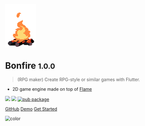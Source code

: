 ![logo](_media/bonfire.gif)

# Bonfire <small>1.0.0</small>

> (RPG maker) Create RPG-style or similar games with Flutter.

- 2D game engine made on top of [Flame](https://flame-engine.org/)

[![](https://img.shields.io/github/forks/rafaelbarbosatec/bonfire.svg?style=flat&logo=github&colorB=orange&label=forks)](https://github.com/RafaelBarbosatec/bonfire)
[![](https://img.shields.io/github/stars/rafaelbarbosatec/bonfire.svg?style=flat&logo=github&colorB=orange&label=stars)](https://github.com/RafaelBarbosatec/bonfire)
[![pub package](https://img.shields.io/pub/v/bonfire.svg)](https://pub.dev/packages/bonfire)

[GitHub](https://github.com/RafaelBarbosatec/bonfire)
[Demo](https://bonfire-engine.github.io/examples/bonfire/)
[Get Started](#bonfire)

![color](#3f3f3f)

